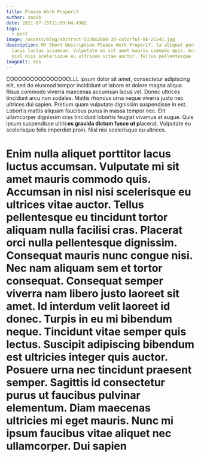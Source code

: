 ```yaml
---
title: Please Work ProperLY
author: saqib
date: 2021-07-15T11:09:04.430Z
tags:
  - post
image: /assets/blog/abstract-5120x2880-3d-colorful-8k-21241.jpg
description: MY Short Description Please Work ProperLY. la aliquet porttitor
  lacus luctus accumsan. Vulputate mi sit amet mauris commodo quis. Accumsan in
  nisl nisi scelerisque eu ultrices vitae auctor. Tellus pellentesque
imageAlt: des
---
```

COOOOOOOOOOOOOOOLLL ipsum dolor sit amet, consectetur adipiscing elit, sed do eiusmod tempor incididunt ut labore et dolore magna aliqua. Risus commodo viverra maecenas accumsan lacus vel. Donec ultrices tincidunt arcu non sodales. Mattis rhoncus urna neque viverra justo nec ultrices dui sapien. Pretium quam vulputate dignissim suspendisse in est. Lobortis mattis aliquam faucibus purus in massa tempor nec. Elit ullamcorper dignissim cras tincidunt lobortis feugiat vivamus at augue. Quis ipsum suspendisse ultric**es gravida dictum fusce ut p**lacerat. Vulputate eu scelerisque felis imperdiet proin. Nisl nisi scelerisque eu ultrices.

# Enim nulla aliquet porttitor lacus luctus accumsan. Vulputate mi sit amet mauris commodo quis. Accumsan in nisl nisi scelerisque eu ultrices vitae auctor. Tellus pellentesque eu tincidunt tortor aliquam nulla facilisi cras. Placerat orci nulla pellentesque dignissim. Consequat mauris nunc congue nisi. Nec nam aliquam sem et tortor consequat. Consequat semper viverra nam libero justo laoreet sit amet. Id interdum velit laoreet id donec. Turpis in eu mi bibendum neque. Tincidunt vitae semper quis lectus. Suscipit adipiscing bibendum est ultricies integer quis auctor. Posuere urna nec tincidunt praesent semper. Sagittis id consectetur purus ut faucibus pulvinar elementum. Diam maecenas ultricies mi eget mauris. Nunc mi ipsum faucibus vitae aliquet nec ullamcorper. Dui sapien